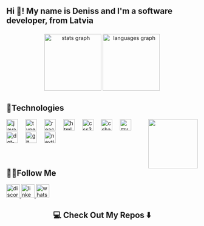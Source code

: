 <h2 align="left">Hi 👋! My name is Deniss and I'm a software developer, from Latvia</h2>

###

<div align="center">
  <img src="https://github-readme-stats.vercel.app/api?username=DenissSmehovs&hide_title=false&hide_rank=false&show_icons=true&include_all_commits=true&count_private=true&disable_animations=false&theme=dracula&locale=en&hide_border=false" height="150" alt="stats graph"  />
  <img src="https://github-readme-stats.vercel.app/api/top-langs?username=DenissSmehovs&locale=en&hide_title=false&layout=compact&card_width=280&langs_count=5&theme=dracula&hide_border=false" height="150" alt="languages graph"  />
</div>

###

 <h2 align="left">🧰Technologies</h2>

<div align="left">
  <img align="right" height="130" src="https://media.giphy.com/media/v1.Y2lkPTc5MGI3NjExcTEwYTBmMTdjcGZhNG4xOWpyc2VhZnRnZ3hpcGJqbTZ3ZHVhejhwMCZlcD12MV9pbnRlcm5hbF9naWZfYnlfaWQmY3Q9Zw/WrNWPknO6rajK4Yx7n/giphy.gif"  />

  <img src="https://cdn.jsdelivr.net/gh/devicons/devicon/icons/javascript/javascript-original.svg" height="30" alt="javascript logo"  />
  <img width="12" />
  <img src="https://cdn.jsdelivr.net/gh/devicons/devicon/icons/typescript/typescript-original.svg" height="30" alt="typescript logo"  />
  <img width="12" />
  <img src="https://cdn.jsdelivr.net/gh/devicons/devicon/icons/react/react-original.svg" height="30" alt="react logo"  />
  <img width="12" />
  <img src="https://cdn.jsdelivr.net/gh/devicons/devicon/icons/html5/html5-original.svg" height="30" alt="html5 logo"  />
  <img width="12" />
  <img src="https://cdn.jsdelivr.net/gh/devicons/devicon/icons/css3/css3-original.svg" height="30" alt="css3 logo"  />
  <img width="12" />
  <img src="https://cdn.jsdelivr.net/gh/devicons/devicon/icons/csharp/csharp-original.svg" height="30" alt="csharp logo"  />
  <img width="12" />
  <img src="https://cdn.jsdelivr.net/gh/devicons/devicon/icons/mysql/mysql-original.svg" height="30" alt="mysql logo"  />
  
  <img width="12" />
  <img src="https://cdn.jsdelivr.net/gh/devicons/devicon/icons/dot-net/dot-net-original.svg" height="30" alt="dot-net logo"  />
  <img width="12" />
  <img src="https://cdn.jsdelivr.net/gh/devicons/devicon/icons/git/git-original.svg" height="30" alt="git logo"  />
  <img width="12" />
  <img src="https://cdn.jsdelivr.net/gh/devicons/devicon/icons/nextjs/nextjs-original.svg" height="30" alt="nextjs logo"  />
</div>

<br>
<br>

 <h2 align="left">🏃‍♂️Follow Me</h2>

<div align="left">
  <a href="https://discordapp.com/users/311095720293826563" target="_blank">
    <img src="https://img.shields.io/static/v1?message=Discord&logo=discord&label=&color=7289DA&logoColor=white&labelColor=&style=for-the-badge" height="35" alt="discord logo"  />
  </a>
  <a href="https://www.linkedin.com/in/denissmehovs/" target="_blank">
    <img src="https://img.shields.io/static/v1?message=LinkedIn&logo=linkedin&label=&color=0077B5&logoColor=white&labelColor=&style=for-the-badge" height="35" alt="linkedin logo"  />
  </a>
  <a href="https://wa.me/+37126996898" target="_blank">
    <img src="https://img.shields.io/static/v1?message=Whatsapp&logo=whatsapp&label=&color=25D366&logoColor=white&labelColor=&style=for-the-badge" height="35" alt="whatsapp logo"  />
  </a>
</div>

###
<h2 align="center" class="heading-element" dir="auto">💻 Check Out My Repos ⬇️ </h2>
